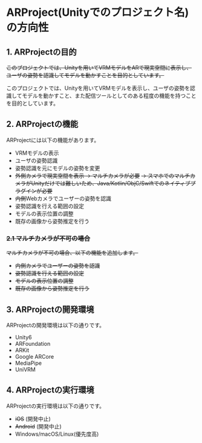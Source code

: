 # ARProject(Unityでのプロジェクト名)の方向性

## 1. ARProjectの目的

~~このプロジェクトでは、Unityを用いてVRMモデルをARで現実空間に表示し、ユーザの姿勢を認識してモデルを動かすことを目的としています。~~

このプロジェクトでは、Unityを用いてVRMモデルを表示し、ユーザの姿勢を認識してモデルを動かすこと、また配信ツールとしてのある程度の機能を持つことを目的としています。

## 2. ARProjectの機能

ARProjectには以下の機能があります。

- VRMモデルの表示
- ユーザの姿勢認識
- 姿勢認識を元にモデルの姿勢を変更
- ~~外側カメラで現実空間を表示 → マルチカメラが必要~~
  ~~→ スマホでのマルチカメラがUnityだけでは難しいため、Java/Kotlin/ObjC/Swiftでのネイティブプラグインが必要~~
- ~~内側~~Webカメラでユーザーの姿勢を認識
- 姿勢認識を行える範囲の設定
- モデルの表示位置の調整
- 既存の画像から姿勢推定を行う

### ~~2.1 マルチカメラが不可の場合~~

~~マルチカメラが不可の場合、以下の機能を追加します。~~

- ~~内側カメラでユーザーの姿勢を認識~~
- ~~姿勢認識を行える範囲の設定~~
- ~~モデルの表示位置の調整~~
- ~~既存の画像から姿勢推定を行う~~

## 3. ARProjectの開発環境

ARProjectの開発環境は以下の通りです。

- Unity6
- ARFoundation
- ARKit
- Google ARCore
- MediaPipe
- UniVRM

## 4. ARProjectの実行環境

ARProjectの実行環境は以下の通りです。

- ~~iOS~~ (開発中止)
- ~~Android~~ (開発中止)
- Windows/macOS/Linux(優先度高)
